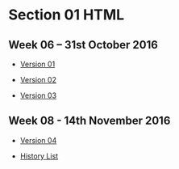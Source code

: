 Section 01 HTML
===============

Week 06 – 31st October 2016
---------------------------

- [Version 01](http://caoimhewa.github.io/john-baskerville/baskerville1.html)

- [Version 02](http://caoimhewa.github.io/john-baskerville/baskerville2.html)
- [Version 03](http://caoimhewa.github.io/john-baskerville/baskerville3.html)




Week 08 - 14th November 2016
----------------------------

- [Version 04](http://caoimhewa.github.io/john-baskerville/baskerville4.html)

- [History List](http://caoimhewa.github.io/john-baskerville/list.html)

